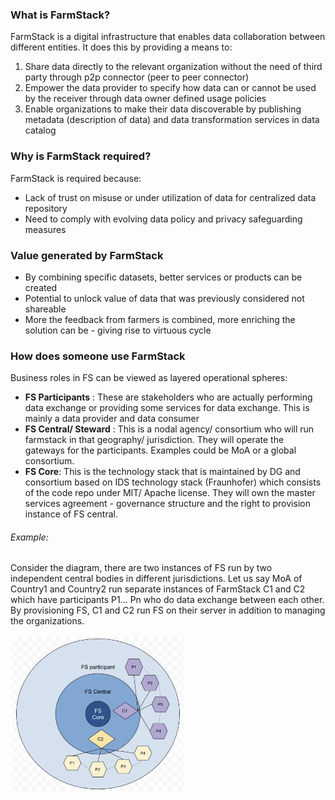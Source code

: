 ### What is FarmStack?
FarmStack is a digital infrastructure that enables data collaboration between different entities. It does this by providing a means to:
1. Share data directly to the relevant organization without the need of third party through p2p connector (peer to peer connector) 
2. Empower the data provider to specify how data can or cannot be used by the receiver through data owner defined usage policies
3. Enable organizations to make their data discoverable by publishing metadata (description of data) and data transformation services in data catalog

### Why is FarmStack required?
FarmStack is required because:
*  Lack of trust on misuse or under utilization of data for centralized data repository
*  Need to comply with evolving data policy and privacy safeguarding measures

### Value generated by FarmStack
* By combining specific datasets, better services or products can be created
* Potential to unlock value of data that was previously considered not shareable
* More the feedback from farmers is combined, more enriching the solution can be - giving rise to virtuous cycle

### How does someone use FarmStack

Business roles in FS can be viewed as layered operational spheres:
* __FS Participants__ : These are stakeholders who are actually performing data exchange or providing some services for data exchange. This is mainly a data provider and data consumer
* __FS Central/ Steward__ : This is a nodal agency/ consortium who will run farmstack in that geography/ jurisdiction. They will operate the gateways for the participants. Examples could be MoA or a global consortium.
* __FS Core__: This is the technology stack that is maintained by DG and consortium based on IDS technology stack (Fraunhofer) which consists of the code repo under MIT/ Apache license. They will own the master services agreement - governance structure and the right to provision instance of FS central.

###### Example:
Consider the diagram, there are two instances of FS run by two independent central bodies in different jurisdictions. Let us say MoA of Country1 and Country2 run separate instances of FarmStack C1 and C2 which have participants P1… Pn who do data exchange between each other. By provisioning FS, C1 and C2 run FS on their server in addition to managing the organizations.

<img src="FS-business sphere.png"  height="250">
